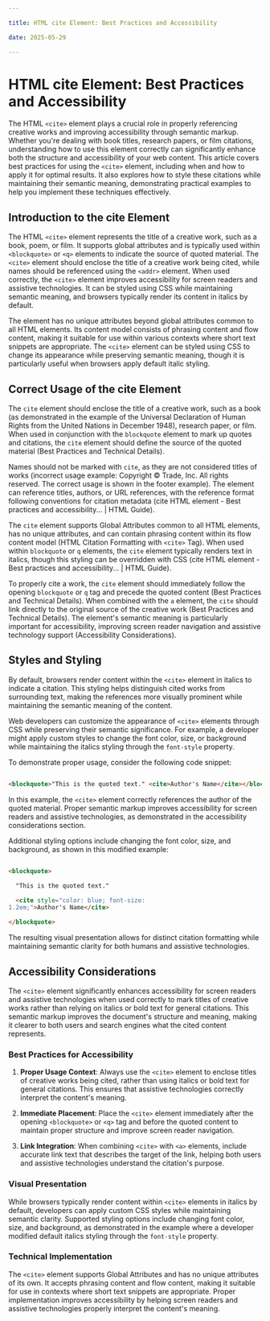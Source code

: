```yaml
---

title: HTML cite Element: Best Practices and Accessibility

date: 2025-05-29

---
```



# HTML cite Element: Best Practices and Accessibility

The HTML `<cite>` element plays a crucial role in properly referencing creative works and improving accessibility through semantic markup. Whether you're dealing with book titles, research papers, or film citations, understanding how to use this element correctly can significantly enhance both the structure and accessibility of your web content. This article covers best practices for using the `<cite>` element, including when and how to apply it for optimal results. It also explores how to style these citations while maintaining their semantic meaning, demonstrating practical examples to help you implement these techniques effectively.


## Introduction to the cite Element

The HTML `<cite>` element represents the title of a creative work, such as a book, poem, or film. It supports global attributes and is typically used within `<blockquote>` or `<q>` elements to indicate the source of quoted material. The `<cite>` element should enclose the title of a creative work being cited, while names should be referenced using the `<addr>` element. When used correctly, the `<cite>` element improves accessibility for screen readers and assistive technologies. It can be styled using CSS while maintaining semantic meaning, and browsers typically render its content in italics by default.

The element has no unique attributes beyond global attributes common to all HTML elements. Its content model consists of phrasing content and flow content, making it suitable for use within various contexts where short text snippets are appropriate. The `<cite>` element can be styled using CSS to change its appearance while preserving semantic meaning, though it is particularly useful when browsers apply default italic styling.


## Correct Usage of the cite Element

The `cite` element should enclose the title of a creative work, such as a book (as demonstrated in the example of the Universal Declaration of Human Rights from the United Nations in December 1948), research paper, or film. When used in conjunction with the `blockquote` element to mark up quotes and citations, the `cite` element should define the source of the quoted material (Best Practices and Technical Details).

Names should not be marked with `cite`, as they are not considered titles of works (incorrect usage example: Copyright © Trade, Inc. All rights reserved. The correct usage is shown in the footer example). The element can reference titles, authors, or URL references, with the reference format following conventions for citation metadata (cite HTML element - Best practices and accessibility... | HTML Guide).

The `cite` element supports Global Attributes common to all HTML elements, has no unique attributes, and can contain phrasing content within its flow content model (HTML Citation Formatting with `<cite>` Tag). When used within `blockquote` or `q` elements, the `cite` element typically renders text in italics, though this styling can be overridden with CSS (cite HTML element - Best practices and accessibility... | HTML Guide).

To properly cite a work, the `cite` element should immediately follow the opening `blockquote` or `q` tag and precede the quoted content (Best Practices and Technical Details). When combined with the `a` element, the `cite` should link directly to the original source of the creative work (Best Practices and Technical Details). The element's semantic meaning is particularly important for accessibility, improving screen reader navigation and assistive technology support (Accessibility Considerations).


## Styles and Styling

By default, browsers render content within the `<cite>` element in italics to indicate a citation. This styling helps distinguish cited works from surrounding text, making the references more visually prominent while maintaining the semantic meaning of the content.

Web developers can customize the appearance of `<cite>` elements through CSS while preserving their semantic significance. For example, a developer might apply custom styles to change the font color, size, or background while maintaining the italics styling through the `font-style` property.

To demonstrate proper usage, consider the following code snippet:

```html

<blockquote>"This is the quoted text." <cite>Author's Name</cite></blockquote>

```

In this example, the `<cite>` element correctly references the author of the quoted material. Proper semantic markup improves accessibility for screen readers and assistive technologies, as demonstrated in the accessibility considerations section.

Additional styling options include changing the font color, size, and background, as shown in this modified example:

```html

<blockquote>

  "This is the quoted text."

  <cite style="color: blue; font-size: 
1.2em;">Author's Name</cite>

</blockquote>

```

The resulting visual presentation allows for distinct citation formatting while maintaining semantic clarity for both humans and assistive technologies.


## Accessibility Considerations

The `<cite>` element significantly enhances accessibility for screen readers and assistive technologies when used correctly to mark titles of creative works rather than relying on italics or bold text for general citations. This semantic markup improves the document's structure and meaning, making it clearer to both users and search engines what the cited content represents.


### Best Practices for Accessibility

1. **Proper Usage Context**: Always use the `<cite>` element to enclose titles of creative works being cited, rather than using italics or bold text for general citations. This ensures that assistive technologies correctly interpret the content's meaning.

2. **Immediate Placement**: Place the `<cite>` element immediately after the opening `<blockquote>` or `<q>` tag and before the quoted content to maintain proper structure and improve screen reader navigation.

3. **Link Integration**: When combining `<cite>` with `<a>` elements, include accurate link text that describes the target of the link, helping both users and assistive technologies understand the citation's purpose.


### Visual Presentation

While browsers typically render content within `<cite>` elements in italics by default, developers can apply custom CSS styles while maintaining semantic clarity. Supported styling options include changing font color, size, and background, as demonstrated in the example where a developer modified default italics styling through the `font-style` property.


### Technical Implementation

The `<cite>` element supports Global Attributes and has no unique attributes of its own. It accepts phrasing content and flow content, making it suitable for use in contexts where short text snippets are appropriate. Proper implementation improves accessibility by helping screen readers and assistive technologies properly interpret the content's meaning.

